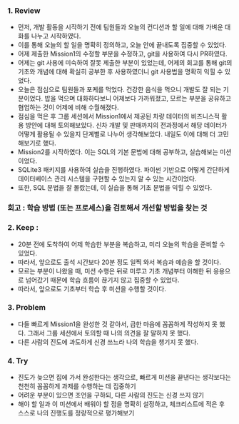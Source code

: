 ### 1. Review
- 먼저, 개발 활동을 시작하기 전에 팀원들과 오늘의 컨디션과 할 일에 대해 가벼운 대화를 나누고 시작하였다.
- 이를 통해 오늘의 할 일을 명확히 정의하고, 오늘 안에 끝내도록 집중할 수 있었다.
- 어제 제출한 Mission1의 수정할 부분을 수정하고, git을 사용하여 다시 PR하였다.
- 어제는 git 사용에 미숙하여 잘못 제출한 부분이 있었는데, 어제의 회고를 통해 git의 기초와 개념에 대해 확실히 공부한 후 사용하였더니 git 사용법을 명확히 익힐 수 있었다.
- 오늘은 점심으로 팀원들과 포케를 먹었다. 건강한 음식을 먹으니 개발도 잘 되는 기분이었다. 밥을 먹으며 대화하다보니 어제보다 가까워졌고, 모르는 부분을 공유하고 협업하는 것이 어제에 비해 수월해졌다.
- 점심을 먹은 후 그룹 세션에서 Mission1에서 제공된 차량 데이터의 비즈니스적 활용 방안에 대해 토의해보았다. 신차 개발 및 판매까지의 전과정에서 해당 데이터가 어떻게 활용될 수 있을지 단계별로 나누어 생각해보았다. 내일도 이에 대해 더 고민해보기로 했다.
- Mission2를 시작하였다. 이는 SQL의 기본 문법에 대해 공부하고, 실습해보는 미션이었다.
- SQLite3 패키지를 사용하여 실습을 진행하였다. 파이썬 기반으로 어떻게 간단하게 데이터베이스 관리 시스템을 구현할 수 있는지 알 수 있는 시간이었다.
- 또한, SQL 문법을 잘 몰랐는데, 이 실습을 통해 기초 문법을 익힐 수 있었다.

### 회고 : 학습 방법 (또는 프로세스)을 검토해서 개선할 방법을 찾는 것
### 2. Keep : 
- 20분 전에 도착하여 어제 학습한 부분을 복습하고, 미리 오늘의 학습을 준비할 수 있었다.
- 따라서, 앞으로도 출석 시간보다 20분 정도 일찍 와서 복습과 예습을 할 것이다.
- 모르는 부분이 나왔을 때, 미션 수행은 뒤로 미루고 기초 개념부터 이해한 뒤 응용으로 넘어갔기 때문에 학습 흐름이 끊기지 않고 집중할 수 있었다.
- 따라서, 앞으로도 기초부터 학습 후 미션을 수행할 것이다.

### 3. Problem
- 다들 빠르게 Mission1을 완성한 것 같아서, 급한 마음에 꼼꼼하게 작성하지 못 했다. 그래서 그룹 세션에서 토의할 때 나의 의견을 잘 말하지 못 했다.
- 다른 사람의 진도에 과도하게 신경 쓰느라 나의 학습을 챙기지 못 했다.

### 4. Try
- 진도가 늦으면 집에 가서 완성한다는 생각으로, 빠르게 미션을 끝낸다는 생각보다는 천천히 꼼꼼하게 과제를 수행하는 데 집중하기
- 어려운 부분이 있으면 조언을 구하되, 다른 사람의 진도는 신경 쓰지 않기
- 해야 할 일과 이 미션에서 배워야 할 점을 명확히 설정하고, 체크리스트에 적은 후 스스로 나의 진행도를 정량적으로 평가해보기